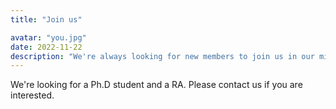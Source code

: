 ```yaml
---
title: "Join us"

avatar: "you.jpg"
date: 2022-11-22
description: "We're always looking for new members to join us in our mission."
---
```


We're looking for a Ph.D student and a RA. Please contact us if you are interested.
